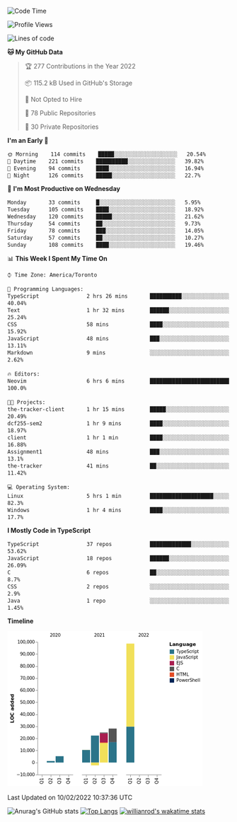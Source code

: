 <!--START_SECTION:waka-->
![Code Time](http://img.shields.io/badge/Code%20Time-145%20hrs%2046%20mins-blue)

![Profile Views](http://img.shields.io/badge/Profile%20Views-30-blue)

![Lines of code](https://img.shields.io/badge/From%20Hello%20World%20I%27ve%20Written-189%20Thousand%20lines%20of%20code-blue)

**🐱 My GitHub Data** 

> 🏆 277 Contributions in the Year 2022
 > 
> 📦 115.2 kB Used in GitHub's Storage 
 > 
> 🚫 Not Opted to Hire
 > 
> 📜 78 Public Repositories 
 > 
> 🔑 30 Private Repositories  
 > 
**I'm an Early 🐤** 

```text
🌞 Morning    114 commits    █████░░░░░░░░░░░░░░░░░░░░   20.54% 
🌆 Daytime    221 commits    ██████████░░░░░░░░░░░░░░░   39.82% 
🌃 Evening    94 commits     ████░░░░░░░░░░░░░░░░░░░░░   16.94% 
🌙 Night      126 commits    █████░░░░░░░░░░░░░░░░░░░░   22.7%

```
📅 **I'm Most Productive on Wednesday** 

```text
Monday       33 commits     █░░░░░░░░░░░░░░░░░░░░░░░░   5.95% 
Tuesday      105 commits    ████░░░░░░░░░░░░░░░░░░░░░   18.92% 
Wednesday    120 commits    █████░░░░░░░░░░░░░░░░░░░░   21.62% 
Thursday     54 commits     ██░░░░░░░░░░░░░░░░░░░░░░░   9.73% 
Friday       78 commits     ███░░░░░░░░░░░░░░░░░░░░░░   14.05% 
Saturday     57 commits     ██░░░░░░░░░░░░░░░░░░░░░░░   10.27% 
Sunday       108 commits    ████░░░░░░░░░░░░░░░░░░░░░   19.46%

```


📊 **This Week I Spent My Time On** 

```text
⌚︎ Time Zone: America/Toronto

💬 Programming Languages: 
TypeScript               2 hrs 26 mins       ██████████░░░░░░░░░░░░░░░   40.04% 
Text                     1 hr 32 mins        ██████░░░░░░░░░░░░░░░░░░░   25.24% 
CSS                      58 mins             ████░░░░░░░░░░░░░░░░░░░░░   15.92% 
JavaScript               48 mins             ███░░░░░░░░░░░░░░░░░░░░░░   13.11% 
Markdown                 9 mins              ░░░░░░░░░░░░░░░░░░░░░░░░░   2.62%

🔥 Editors: 
Neovim                   6 hrs 6 mins        █████████████████████████   100.0%

🐱‍💻 Projects: 
the-tracker-client       1 hr 15 mins        █████░░░░░░░░░░░░░░░░░░░░   20.49% 
dcf255-sem2              1 hr 9 mins         ████░░░░░░░░░░░░░░░░░░░░░   18.97% 
client                   1 hr 1 min          ████░░░░░░░░░░░░░░░░░░░░░   16.88% 
Assignment1              48 mins             ███░░░░░░░░░░░░░░░░░░░░░░   13.1% 
the-tracker              41 mins             ██░░░░░░░░░░░░░░░░░░░░░░░   11.42%

💻 Operating System: 
Linux                    5 hrs 1 min         ████████████████████░░░░░   82.3% 
Windows                  1 hr 4 mins         ████░░░░░░░░░░░░░░░░░░░░░   17.7%

```

**I Mostly Code in TypeScript** 

```text
TypeScript               37 repos            █████████████░░░░░░░░░░░░   53.62% 
JavaScript               18 repos            ██████░░░░░░░░░░░░░░░░░░░   26.09% 
C                        6 repos             ██░░░░░░░░░░░░░░░░░░░░░░░   8.7% 
CSS                      2 repos             ░░░░░░░░░░░░░░░░░░░░░░░░░   2.9% 
Java                     1 repo              ░░░░░░░░░░░░░░░░░░░░░░░░░   1.45%

```


**Timeline**

![Chart not found](https://raw.githubusercontent.com/wise-introvert/wise-introvert/master/charts/bar_graph.png) 


 Last Updated on 10/02/2022 10:37:36 UTC
<!--END_SECTION:waka-->

![Anurag's GitHub stats](https://github-readme-stats.vercel.app/api?username=wise-introvert&count_private=true&show_icons=true)
[![Top Langs](https://github-readme-stats.vercel.app/api/top-langs/?username=wise-introvert&langs_count=10)](https://github.com/anuraghazra/github-readme-stats)
[![willianrod's wakatime stats](https://github-readme-stats.vercel.app/api/wakatime?username=wiseintrovert)](https://github.com/anuraghazra/github-readme-stats)
